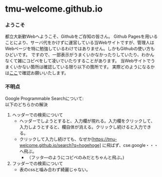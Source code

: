 # tmu-welcome.github.io

### ようこそ
都立大新歓Webへようこそ、Githubをご存知の皆さん。
Github Pagesを用いることにより、サーバ代をかけずに運営している当Webサイトですが、管理人はWebページを特に勉強しているわけではありません。しかもGithubの使い方もひどいです。
ですので、一部表示がうまくいかなかったりしていたり、わかんなくて雑にコピペをして凌いでいたりすることがあります。
当Webサイトでうまくいかない箇所は確認している限り以下の箇所です。
実際どのようになるかは[ここ](https://tmu-welcome.github.io/hoge)で確認お願いいたします。


### 不明点
Google Programmable Searchについて:<br>
以下のどちらかの解決
1. ヘッダーでの検索について<br>
   - ヘッダーでしようとすると、入力欄が現れる。入力欄をクリックして、入力しようとすると、欄自体が消える。クリックし続けると入力できる。
   - クリックして入力し続けても、なぜか[https://tmu-welcome.github.io/search?q=hogehoge] に飛ばず、cse.google・・・へ飛ぶ。
     - （フッタ―のようにコピペのみだとちゃんと飛ぶ。)
2. フッダーでの検索について
   - 表のcssと噛み合わず綺麗じゃない。